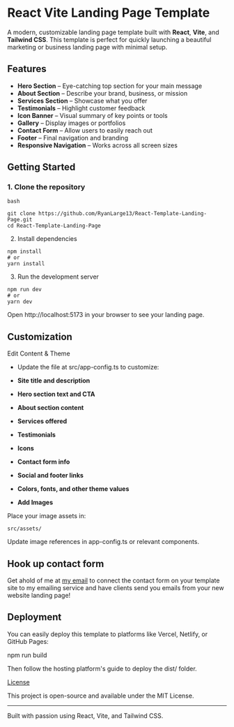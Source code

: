 # React Vite Landing Page Template

A modern, customizable landing page template built with **React**, **Vite**, and **Tailwind CSS**. This template is perfect for quickly launching a beautiful marketing or business landing page with minimal setup.

## Features

- **Hero Section** – Eye-catching top section for your main message
- **About Section** – Describe your brand, business, or mission
- **Services Section** – Showcase what you offer
- **Testimonials** – Highlight customer feedback
- **Icon Banner** – Visual summary of key points or tools
- **Gallery** – Display images or portfolios
- **Contact Form** – Allow users to easily reach out
- **Footer** – Final navigation and branding
- **Responsive Navigation** – Works across all screen sizes

## Getting Started

### 1. Clone the repository

```
bash

git clone https://github.com/RyanLarge13/React-Template-Landing-Page.git
cd React-Template-Landing-Page
```

2. Install dependencies

```
npm install
# or
yarn install
```

3. Run the development server

```
npm run dev
# or
yarn dev
```

Open http://localhost:5173 in your browser to see your landing page.

## Customization

Edit Content & Theme

- Update the file at src/app-config.ts to customize:

* **Site title and description**

* **Hero section text and CTA**

* **About section content**

* **Services offered**

* **Testimonials**

* **Icons**

* **Contact form info**

* **Social and footer links**

* **Colors, fonts, and other theme values**

* **Add Images**

Place your image assets in:

```
src/assets/
```

Update image references in app-config.ts or relevant components.

## Hook up contact form

Get ahold of me at <a href="mailto:ryanlarge@ryanlarge.dev">my email</a> to connect the contact form on your template site to my emailing service and have clients send you emails from your new website landing page!

## Deployment

You can easily deploy this template to platforms like Vercel, Netlify, or GitHub Pages:

npm run build

Then follow the hosting platform's guide to deploy the dist/ folder.

[License](./LICENSE.md)

This project is open-source and available under the MIT License.

---

Built with passion using React, Vite, and Tailwind CSS.

